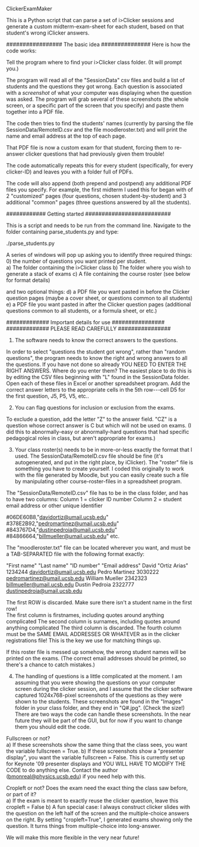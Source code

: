 ClickerExamMaker


This is a Python script that can parse a set of i>Clicker sessions and generate a custom midterm-exam-sheet for each student, based on that student's wrong iClicker answers. 

################# The basic idea ###############
Here is how the code works:

Tell the program where to find your i>Clicker class folder.  (It will prompt you.)

The program will read all of the "SessionData" csv files and build a list of students and the questions they got wrong.  Each question is associated with a *screenshot* of what your computer was displaying when the question was asked.  The program will grab several of these screenshots (the whole screen, or a specific part of the screen that you specify) and paste them together into a PDF file.   

The code then tries to find the students' names (currently by parsing the file SessionData/RemoteID.csv and the file moodleroster.txt) and will print the name and email address at the top of each page.  

That PDF file is now a custom exam for that student, forcing them to re-answer clicker questions that had previously given them trouble!

The code automatically repeats this for every student (specifically, for every clicker-ID) and leaves you with a folder full of PDFs.

The code will also append (both prepend and postpend) any additional PDF files you specify.   For example, the first midterm I used this for began with of 2 "customized" pages (four questions, chosen student-by-student) and 3 additional "common" pages (three questions answered by all the students).   

############ Getting started ##########################

This is a script and needs to be run from the command line.   Navigate to the folder containing parse_students.py and type:

./parse_students.py

A series of windows will pop up asking you to identify three required things:
0) the number of questions you want printed per student.  
a) The folder containing the i>Clicker class 
b) The folder where you wish to generate a stack of exams
c) A file containing the course roster (see below for format details)

and two optional things:
d) a PDF file you want pasted in before the Clicker question pages (maybe a cover sheet, or questions common to all students)
e) a PDF file you want pasted in after the Clicker question pages (additional questions common to all students, or a formula sheet, or etc.) 

############# Important details for use ################
############# PLEASE READ CAREFULLY     ################

1) The software needs to know the correct answers to the questions.     

In order to select "questions the student got wrong", rather than "random questions", the program needs to know the right and wrong answers to all the questions.  If you have not done so already YOU NEED TO ENTER THE RIGHT ANSWERS.   Where do you enter them?  The easiest place to do this is by editing the CSV files beginning with "L" found in the SessionData folder.  Open each of these files in Excel or another spreadsheet program.   Add the correct answer letters to the appropriate cells in the 5th row---cell D5 for the first question, J5, P5, V5, etc..   

2) You can flag questions for inclusion or exclusion from the exams. 

 To exclude a question, add the letter "Z" to the answer field.  "CZ" is a question whose correct answer is C but which will not be used on exams.  (I did this to abnormally-easy or abnormally-hard questions that had specific pedagogical roles in class, but aren't appropriate for exams.)   

3) Your class roster(s) needs to be in more-or-less exactly the format that I used.  The SessionData/RemoteID.csv file should be fine (it's autogenerated, and put in the right place, by iClicker).  The "roster" file is something you have to create yourself.   I coded this originally to work with the file generated by Moodle, but you can easily create such a file by manipulating other course-roster-files in a spreadsheet program.

The "SessionData/RemoteID.csv" file has to be in the class folder, and has to have two columns:
Column 1 = clicker ID number
Column 2 = student email address or other unique identifier

#06DE60B8,"davidortiz@umail.ucsb.edu"
#378E2B92,"pedromartinez@umail.ucsb.edu"
#843767D4,"dustinpedroia@umail.ucsb.edu"
#84866664,"billmueller@umail.ucsb.edu"
etc.

The "moodleroster.txt" file can be located wherever you want, and must be a TAB-SEPARATED file with the following format exactly:

"First name"	"Last name"	"ID number"	"Email address"
David	"Ortiz Arias"	1234244	davidortiz@umail.ucsb.edu
Pedro	Martinez	3030222	pedromartinez@umail.ucsb.edu
William	Mueller	2342323	billmueller@umail.ucsb.edu
Dustin Pedroia	2322777	dustinpedroia@umail.ucsb.edu

The first ROW is discarded.  Make sure there isn't a student name in the first row!   
The first column is firstnames, including quotes around anything complicated 
The second column is surnames, including quotes around anything complicated
The third column is discarded.
The fourth column must be the SAME EMAIL ADDRESSES OR WHATEVER as in the clicker registrations file!   This is the key we use for matching things up.   

If this roster file is messed up somehow, the wrong student names will be printed on the exams.   (The correct email addresses should be printed, so there's a chance to catch mistakes.)

4) The handling of questions is a little complicated at the moment.   I am assuming that you were showing the questions on your computer screen during the clicker session, and I assume that the clicker software captured 1024x768-pixel screenshots of the questions as they were shown to the students.   These screenshots are found in the "Images" folder in your class folder, and they end in "Q#.jpg".  (Check the size!)   There are two ways the code can handle these screenshots.   In the near future they will be part of the GUI, but for now if you want to change them you should edit the code.

Fullscreen or not?  
a) If these screenshots show the same thing that the class sees, you want the variable fullscreen = True.
b) If these screenshots show a "presenter display", you want the variable fullscreen = False.  This is currently set up for Keynote '09 presenter displays and YOU WILL HAVE TO MODIFY THE CODE to do anything else.   Contact the author (bmonreal@physics.ucsb.edu) if you need help with this.

Cropleft or not?   Does the exam need the exact thing the class saw before, or part of it?  
a) If the exam is meant to exactly reuse the clicker question, leave this cropleft = False
b) A fun special case: I always construct clicker slides with the question on the left half of the screen and the multiple-choice answers on the right.   By setting "cropleft=True", I generated exams showing only the question.  It turns things from multiple-choice into long-answer. 

We will make this more flexible in the very near future!  
